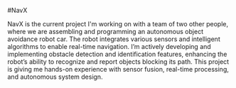 #NavX

NavX is the current project I'm working on with a team of two other people, where we are assembling and programming an autonomous object avoidance robot car. The robot integrates various sensors and intelligent algorithms to enable real-time navigation. I’m actively developing and implementing obstacle detection and identification features, enhancing the robot’s ability to recognize and report objects blocking its path. This project is giving me hands-on experience with sensor fusion, real-time processing, and autonomous system design.

